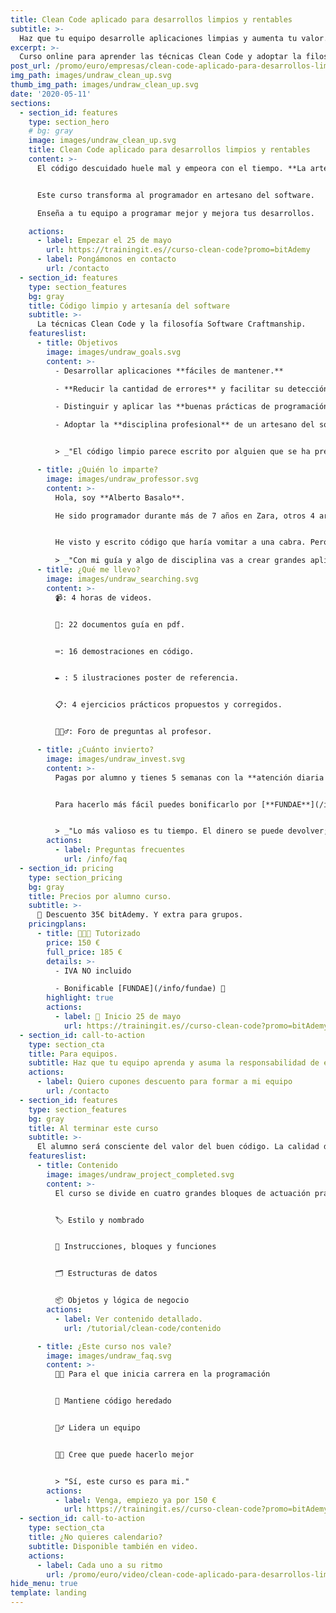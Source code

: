 ```yaml
---
title: Clean Code aplicado para desarrollos limpios y rentables
subtitle: >-
  Haz que tu equipo desarrolle aplicaciones limpias y aumenta tu valor.
excerpt: >-
  Curso online para aprender las técnicas Clean Code y adoptar la filosofía Software Craftmanship.
post_url: /promo/euro/empresas/clean-code-aplicado-para-desarrollos-limpios-y-rentables/
img_path: images/undraw_clean_up.svg
thumb_img_path: images/undraw_clean_up.svg
date: '2020-05-11'
sections:
  - section_id: features
    type: section_hero
    # bg: gray
    image: images/undraw_clean_up.svg
    title: Clean Code aplicado para desarrollos limpios y rentables
    content: >-
      El código descuidado huele mal y empeora con el tiempo. **La artesanía del software cuida el desarrollo para crear código limpio**.


      Este curso transforma al programador en artesano del software.

      Enseña a tu equipo a programar mejor y mejora tus desarrollos.

    actions:
      - label: Empezar el 25 de mayo
        url: https://trainingit.es//curso-clean-code?promo=bitAdemy
      - label: Pongámonos en contacto
        url: /contacto
  - section_id: features
    type: section_features
    bg: gray
    title: Código limpio y artesanía del software
    subtitle: >-
      La técnicas Clean Code y la filosofía Software Craftmanship.
    featureslist:
      - title: Objetivos
        image: images/undraw_goals.svg
        content: >-
          - Desarrollar aplicaciones **fáciles de mantener.**

          - **Reducir la cantidad de errores** y facilitar su detección.

          - Distinguir y aplicar las **buenas prácticas de programación**.

          - Adoptar la **disciplina profesional** de un artesano del software.


          > _"El código limpio parece escrito por alguien que se ha preocupado de hacerlo bien. Alguien con más valía profesional."_

      - title: ¿Quién lo imparte?
        image: images/undraw_professor.svg
        content: >-
          Hola, soy **Alberto Basalo**.

          He sido programador durante más de 7 años en Zara, otros 4 arquitecto de software para Tous y desde 2011 dirijo mi propia consultora. En total más de 20 años en la industria del software en grandes y pequeñas empresas.


          He visto y escrito código que haría vomitar a una cabra. Pero también he aprendido a hacerlo mejor cada día.

          > _"Con mi guía y algo de disciplina vas a crear grandes aplicaciones limpias."_
      - title: ¿Qué me llevo?
        image: images/undraw_searching.svg
        content: >-
          📹: 4 horas de videos.


          📖: 22 documentos guía en pdf.


          ⌨: 16 demostraciones en código.


          ✒ : 5 ilustraciones poster de referencia.


          📋: 4 ejercicios prácticos propuestos y corregidos.


          🤷🏼‍♂️: Foro de preguntas al profesor.

      - title: ¿Cuánto invierto?
        image: images/undraw_invest.svg
        content: >-
          Pagas por alumno y tienes 5 semanas con la **atención diaria del profesor.**


          Para hacerlo más fácil puedes bonificarlo por [**FUNDAE**](/info/fundae).


          > _"Lo más valioso es tu tiempo. El dinero se puede devolver; el tiempo no."_
        actions:
          - label: Preguntas frecuentes
            url: /info/faq
  - section_id: pricing
    type: section_pricing
    bg: gray
    title: Precios por alumno curso.
    subtitle: >-
      🏡 Descuento 35€ bitAdemy. Y extra para grupos.
    pricingplans:
      - title: 👨🏼‍💻 Tutorizado
        price: 150 €
        full_price: 185 €
        details: >-
          - IVA NO incluido

          - Bonificable [FUNDAE](/info/fundae) 💸
        highlight: true
        actions:
          - label: 📅 Inicio 25 de mayo
            url: https://trainingit.es//curso-clean-code?promo=bitAdemy
  - section_id: call-to-action
    type: section_cta
    title: Para equipos.
    subtitle: Haz que tu equipo aprenda y asuma la responsabilidad de escribir aplicaciones limpias.
    actions:
      - label: Quiero cupones descuento para formar a mi equipo
        url: /contacto
  - section_id: features
    type: section_features
    bg: gray
    title: Al terminar este curso
    subtitle: >-
      El alumno será consciente del valor del buen código. La calidad de su trabajo va a mejorar y se reflejará en el rendimiento general.
    featureslist:
      - title: Contenido
        image: images/undraw_project_completed.svg
        content: >-
          El curso se divide en cuatro grandes bloques de actuación práctica sobre el código. Con un tema extra motivacional de profesionalismo y artesanía del software.


          🏷️ Estilo y nombrado


          🔀 Instrucciones, bloques y funciones


          🗂️ Estructuras de datos


          📦 Objetos y lógica de negocio
        actions:
          - label: Ver contenido detallado.
            url: /tutorial/clean-code/contenido

      - title: ¿Este curso nos vale?
        image: images/undraw_faq.svg
        content: >-
          👨‍💻 Para el que inicia carrera en la programación


          👴 Mantiene código heredado


          🙋‍♂️ Lidera un equipo


          👨‍💼 Cree que puede hacerlo mejor


          > "Sí, este curso es para mi."
        actions:
          - label: Venga, empiezo ya por 150 €
            url: https://trainingit.es//curso-clean-code?promo=bitAdemy
  - section_id: call-to-action
    type: section_cta
    title: ¿No quieres calendario?
    subtitle: Disponible también en video.
    actions:
      - label: Cada uno a su ritmo
        url: /promo/euro/video/clean-code-aplicado-para-desarrollos-limpios-y-rentables/
hide_menu: true
template: landing
---
```

